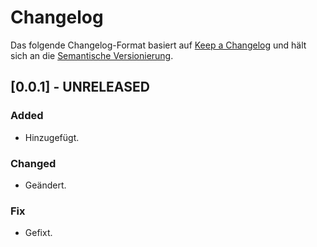 # Changelog

Das folgende Changelog-Format basiert auf [Keep a Changelog](http://keepachangelog.com/de/1.0.0/) und hält sich an die [Semantische Versionierung](http://semver.org/spec/v2.0.0.html).

## [0.0.1] - UNRELEASED
### Added
- Hinzugefügt.

### Changed
- Geändert.

### Fix
- Gefixt.
